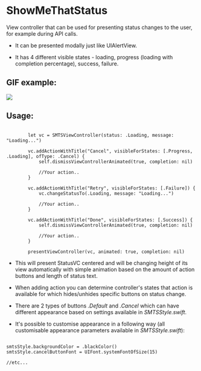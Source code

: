 # ShowMeThatStatus

View controller that can be used for presenting status changes to the user, for example during API calls.

* It can be presented modally just like UIAlertView.

* It has 4 different visible states - loading, progress (loading with completion percentage), success, failure.



## GIF example: ##

![](https://dl.dropboxusercontent.com/u/66515478/smts.gif)

## Usage: ##

```

        let vc = SMTSViewController(status: .Loading, message: "Loading...")
        
        vc.addActionWithTitle("Cancel", visibleForStates: [.Progress, .Loading], ofType: .Cancel) {
            self.dismissViewControllerAnimated(true, completion: nil)
            
            //Your action..
        }

        vc.addActionWithTitle("Retry", visibleForStates: [.Failure]) {
            vc.changeStatusTo(.Loading, message: "Loading...")
            
            //Your action..
        }
        
        vc.addActionWithTitle("Done", visibleForStates: [.Success]) {
            self.dismissViewControllerAnimated(true, completion: nil)
            
            //Your action..
        }
        
        presentViewController(vc, animated: true, completion: nil)
```
* This will present StatusVC centered and will be changing height of its view automatically with simple animation based on the amount of action buttons and length of status text. 
* When adding action you can determine controller's states that action is available for which hides/unhides specific buttons on status change. 
* There are 2 types of buttons *.Default* and *.Cancel* which can have different appearance based on settings available in *SMTSStyle.swift*.

* It's possible to customise appearance in a following way (all customisable appearance parameters available in *SMTSStyle.swift*):


```

smtsStyle.backgroundColor = .blackColor()
smtsStyle.cancelButtonFont = UIFont.systemFontOfSize(15)

//etc...

```